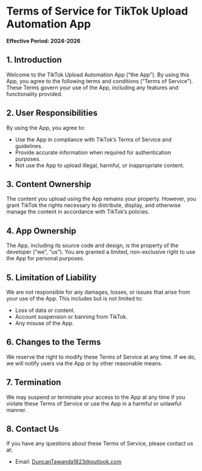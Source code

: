 
# Terms of Service for TikTok Upload Automation App

**Effective Period: 2024-2026** 

## 1. Introduction
Welcome to the TikTok Upload Automation App (“the App”). By using this App, you agree to the following terms and conditions (“Terms of Service”). These Terms govern your use of the App, including any features and functionality provided.

## 2. User Responsibilities
By using the App, you agree to:
- Use the App in compliance with TikTok’s Terms of Service and guidelines.
- Provide accurate information when required for authentication purposes.
- Not use the App to upload illegal, harmful, or inappropriate content.

## 3. Content Ownership
The content you upload using the App remains your property. However, you grant TikTok the rights necessary to distribute, display, and otherwise manage the content in accordance with TikTok’s policies.

## 4. App Ownership
The App, including its source code and design, is the property of the developer (“we”, “us”). You are granted a limited, non-exclusive right to use the App for personal purposes.

## 5. Limitation of Liability
We are not responsible for any damages, losses, or issues that arise from your use of the App. This includes but is not limited to:
- Loss of data or content.
- Account suspension or banning from TikTok.
- Any misuse of the App.

## 6. Changes to the Terms
We reserve the right to modify these Terms of Service at any time. If we do, we will notify users via the App or by other reasonable means.

## 7. Termination
We may suspend or terminate your access to the App at any time if you violate these Terms of Service or use the App in a harmful or unlawful manner.

## 8. Contact Us
If you have any questions about these Terms of Service, please contact us at:
- Email: DuncanTawanda1823@outlook.com
